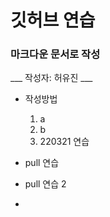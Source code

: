 # 깃허브 연습 #
### 마크다운 문서로 작성 ###
___ 작성자: 허유진 ___
* 작성방법
	1. a
	2. b
	3. 220321 연습

* pull 연습
* pull 연습 2
* 
